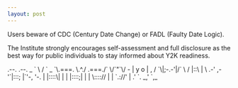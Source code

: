 ```yaml
---
layout: post
---
```


Users beware of CDC (Century Date Change) or FADL (Faulty Date Logic).

The Institute strongly encourages self-assessment and full disclosure as the best way for public individuals  to stay informed about Y2K readiness.

<div class="ascii-art">
    .--.       .--.
_  `    \     /    `  _
 `\.===. \.^./ .===./`
        \/`"`\/
      - | y o |  ,
    / `\|;-.-'|/` \
   /    |::\  |    \
.-' ,-'`|:::; |`'-, '-.
    |   |::::\|   |
    |   |::::;|   |
    |   \:::://   |
    |    `.://'   |
    .'             `.
_,'                 `,_
</div>
